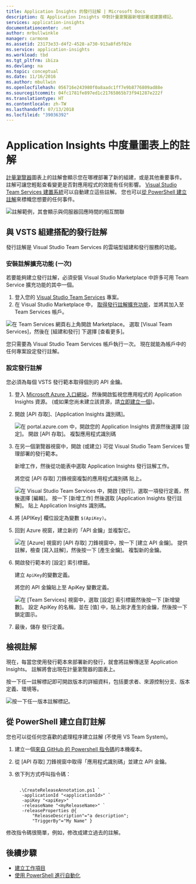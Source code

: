 ```yaml
---
title: Application Insights 的發行註解 | Microsoft Docs
description: 在 Application Insights 中對計量瀏覽器新增部署或建置標記。
services: application-insights
documentationcenter: .net
author: mrbullwinkle
manager: carmonm
ms.assetid: 23173e33-d4f2-4528-a730-913a8fd5f02e
ms.service: application-insights
ms.workload: tbd
ms.tgt_pltfrm: ibiza
ms.devlang: na
ms.topic: conceptual
ms.date: 11/16/2016
ms.author: mbullwin
ms.openlocfilehash: 056716e243980f0a8aadc1ff7e9b8776809ad88e
ms.sourcegitcommit: 04fc1781fe897ed1c21765865b73f941287e222f
ms.translationtype: HT
ms.contentlocale: zh-TW
ms.lasthandoff: 07/13/2018
ms.locfileid: "39036392"
---
```

# <a name="annotations-on-metric-charts-in-application-insights"></a>Application Insights 中度量圖表上的註解
[計量瀏覽器](app-insights-metrics-explorer.md)圖表上的註解會顯示您在哪裡部署了新的組建，或是其他重要事件。 註解可讓您輕鬆查看變更是否對應用程式的效能有任何影響。 [Visual Studio Team Services 建置系統](https://docs.microsoft.com/vsts/pipelines/tasks/)可以自動建立這些註解。 您也可以[從 PowerShell 建立註解](#create-annotations-from-powershell)來標幟您想要的任何事件。

![註解範例，其會顯示與伺服器回應時間的相互關聯](./media/app-insights-annotations/00.png)



## <a name="release-annotations-with-vsts-build"></a>與 VSTS 組建搭配的發行註解

發行註解是 Visual Studio Team Services 的雲端型組建和發行服務的功能。 

### <a name="install-the-annotations-extension-one-time"></a>安裝註解擴充功能 (一次)
若要能夠建立發行註解，必須安裝 Visual Studio Marketplace 中許多可用 Team Service 擴充功能的其中一個。

1. 登入您的 [Visual Studio Team Services](https://www.visualstudio.com/en-us/get-started/setup/sign-up-for-visual-studio-online) 專案。
2. 在 Visual Studio Marketplace 中， [取得發行註解擴充功能](https://marketplace.visualstudio.com/items/ms-appinsights.appinsightsreleaseannotations)，並將其加入至 Team Services 帳戶。

![在 Team Services 網頁右上角開啟 Marketplace。 選取 [Visual Team Services]，然後在 [組建和發行] 下選擇 [查看更多]。](./media/app-insights-annotations/10.png)

您只需要為 Visual Studio Team Services 帳戶執行一次。 現在就能為帳戶中的任何專案設定發行註解。 

### <a name="configure-release-annotations"></a>設定發行註解

您必須為每個 VSTS 發行範本取得個別的 API 金鑰。

1. 登入 [Microsoft Azure 入口網站](https://portal.azure.com)，然後開啟監視您應用程式的 Application Insights 資源。 (或如果您尚未建立該資源，請[立即建立一個](app-insights-overview.md))。
2. 開啟 [API 存取]、[Application Insights 識別碼]。
   
    ![在 portal.azure.com 中，開啟您的 Application Insights 資源然後選擇 [設定]。 開啟 [API 存取]。 複製應用程式識別碼](./media/app-insights-annotations/20.png)

4. 在另一個瀏覽器視窗中，開啟 (或建立) 可從 Visual Studio Team Services 管理部署的發行範本。 
   
    新增工作，然後從功能表中選取 Application Insights 發行註解工作。
   
    將您從 [API 存取] 刀鋒視窗複製的應用程式識別碼  貼上。
   
    ![在 Visual Studio Team Services 中，開啟 [發行]，選取一項發行定義，然後選擇 [編輯]。 按一下 [新增工作] 然後選取 [Application Insights 發行註解]。 貼上 Application Insights 識別碼。](./media/app-insights-annotations/30.png)
4. 將 [APIKey] 欄位設定為變數 `$(ApiKey)`。

5. 回到 Azure 視窗，建立新的「API 金鑰」並複製它。
   
    ![在 [Azure] 視窗的 [API 存取] 刀鋒視窗中，按一下 [建立 API 金鑰]。 提供註解，檢查 [寫入註解]，然後按一下 [產生金鑰]。 複製新的金鑰。](./media/app-insights-annotations/40.png)

6. 開啟發行範本的 [設定] 索引標籤。
   
    建立 `ApiKey`的變數定義。
   
    將您的 API 金鑰貼上至 ApiKey 變數定義。
   
    ![在 [Team Services] 視窗中，選取 [設定] 索引標籤然後按一下 [新增變數]。 設定 ApiKey 的名稱，並在 [值] 中，貼上剛才產生的金鑰，然後按一下鎖定圖示。](./media/app-insights-annotations/50.png)
7. 最後，儲存  發行定義。


## <a name="view-annotations"></a>檢視註解
現在，每當您使用發行範本來部署新的發行，就會將註解傳送至 Application Insights。 註解將會出現在計量瀏覽器的圖表上。

按一下任一註解標記即可開啟版本的詳細資料，包括要求者、來源控制分支、版本定義、環境等。

![按一下任一版本註解標記。](./media/app-insights-annotations/60.png)

## <a name="create-custom-annotations-from-powershell"></a>從 PowerShell 建立自訂註解
您也可以從任何您喜歡的處理程序建立註解 (不使用 VS Team System)。 


1. 建立一個[來自 GitHub 的 Powershell 指令碼](https://github.com/Microsoft/ApplicationInsights-Home/blob/master/API/CreateReleaseAnnotation.ps1)的本機複本。

2. 從 [API 存取] 刀鋒視窗中取得「應用程式識別碼」並建立 API 金鑰。

3. 依下列方式呼叫指令碼：

```PS

     .\CreateReleaseAnnotation.ps1 `
      -applicationId "<applicationId>" `
      -apiKey "<apiKey>" `
      -releaseName "<myReleaseName>" `
      -releaseProperties @{
          "ReleaseDescription"="a description";
          "TriggerBy"="My Name" }
```

修改指令碼很簡單，例如，修改成建立過去的註解。

## <a name="next-steps"></a>後續步驟

* [建立工作項目](app-insights-diagnostic-search.md#create-work-item)
* [使用 PowerShell 進行自動化](app-insights-powershell.md)
